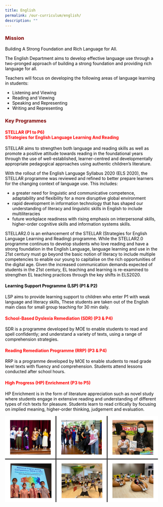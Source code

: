 ```yaml
---
title: English
permalink: /our-curriculum/english/
description: ""
---
```

<h3 style="text-align: justify;"><strong><span style="color: #800000;">Mission</span></strong></h3>

<p><span style="color: #000000;">Building A Strong Foundation and Rich Language for All.</span></p>
<p><span style="color: #000000;">The English Department aims to develop effective language use through a two-pronged approach of building a strong foundation and providing rich language for all.</span></p>
<p><span style="color: #000000;">Teachers will focus on developing the following areas of language learning in students:</span></p>
<ul>
<li><span style="color: #000000;">Listening and Viewing</span></li>
<li><span style="color: #000000;">Reading and Viewing</span></li>
<li><span style="color: #000000;">Speaking and Representing</span></li>
<li><span style="color: #000000;">Writing and Representing</span></li>
</ul>
<h3 style="text-align: justify;"><strong><span style="color: #800000;">Key Programmes</span></strong></h3>

<h4><span style="color: #ff0000;"><strong>STELLAR (P1 to P6)</strong></span><br /><span style="color: #ff0000;"><strong>STrategies for&nbsp;English&nbsp;Language&nbsp;Learning&nbsp;And&nbsp;Reading</strong></span></h4>
<p><span style="color: #000000;">STELLAR aims to strengthen both language and reading skills as well as promote a positive attitude towards reading in the foundational years through the use of well-established, learner-centred and developmentally appropriate pedagogical approaches using authentic children&rsquo;s literature.</span></p>
<p><span style="color: #000000;">With the rollout of the English Language Syllabus 2020 (ELS 2020), the STELLAR programme was reviewed and refined to better prepare learners for the changing context of language use. This includes:</span></p>
<ul>
<li><span style="color: #000000;">a greater need for linguistic and communicative competence, adaptability and flexibility for a more disruptive global environment</span></li>
<li><span style="color: #000000;">rapid development in information technology that has shaped our understanding of literacy and linguistic skills in English to include multiliteracies</span></li>
<li><span style="color: #000000;">future workplace readiness with rising emphasis on interpersonal skills, higher-order cognitive skills and information systems skills.</span></li>
</ul>
<p><span style="color: #000000;">STELLAR2.0 is an enhancement of the STELLAR (Strategies for English Language Learning and Reading) programme. While the STELLAR2.0 programme continues to develop students who love reading and have a strong foundation in the English Language, language learning and use in the 21st century must go beyond the basic notion of literacy to include multiple competencies to enable our young to capitalise on the rich opportunities of the digital age. Given the increased communication demands expected of students in the 21st century, EL teaching and learning is re-examined to strengthen EL teaching practices through the key shifts in ELS2020.</span></p>
<h4><span style="color: #000000;"><strong>Learning Support Programme (LSP) (P1 &amp; P2)</strong></span></h4>
<p><span style="color: #000000;">LSP aims to provide learning support to children who enter P1 with weak language&nbsp;and literacy skills, These students are taken out of the English main class for small group teaching for 30 min daily.</span></p>
<h4><span style="color: #ff0000;"><strong>School-Based Dyslexia Remediation (SDR) (P3 &amp; P4)</strong></span></h4>
<p><span style="color: #000000;">SDR is a programme developed by MOE to enable students to read and spell confidently; and understand a variety of texts, using a range of comprehension&nbsp;strategies.</span></p>
<h4><span style="color: #000000;"><span style="color: #ff0000;"><strong>Reading Remediation Programme (RRP) (P3 &amp; P4)</strong></span></span></h4>
<p><span style="color: #000000;">RRP is a programme developed by MOE to enable students to read grade level texts with fluency and comprehension. Students attend lessons conducted after school hours.</span></p>
<h4><span style="color: #ff0000;"><strong>High Progress (HP) Enrichment (P3 to P5)</strong></span></h4>
<p><span style="color: #000000;">HP Enrichment is in the form of literature appreciation such as novel study where students engage in extensive reading and understanding of different types of rich texts for pleasure. Students learn to read critically by focusing on implied meaning, higher-order thinking, judgement and evaluation.</span></p>

![](/images/English.jpg)